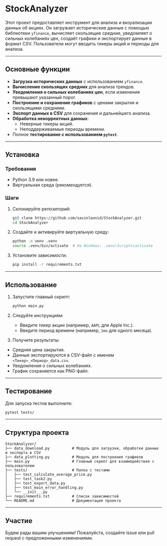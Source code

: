 # StockAnalyzer

Этот проект предоставляет инструмент для анализа и визуализации данных об акциях. Он загружает исторические данные с помощью библиотеки `yfinance`, вычисляет скользящие средние, уведомляет о сильных колебаниях цен, создаёт графики и экспортирует данные в формат CSV. Пользователи могут вводить тикеры акций и периоды для анализа.

---

## Основные функции

- **Загрузка исторических данных** с использованием `yfinance`.
- **Вычисление скользящих средних** для анализа трендов.
- **Уведомления о сильных колебаниях цен**, если изменения превышают указанный порог.
- **Построение и сохранение графиков** с ценами закрытия и скользящими средними.
- **Экспорт данных в CSV** для сохранения и дальнейшего анализа.
- **Обработка некорректных данных**:
  - Неверные тикеры акций.
  - Неподдерживаемые периоды времени.
- Полное **тестирование с использованием `pytest`**.

---

## Установка

### Требования

- Python 3.9 или новее.
- Виртуальная среда (рекомендуется).

### Шаги

1. Склонируйте репозиторий:
   ```bash
   git clone https://github.com/savinleonid/StockAnalyzer.git
   cd StockAnalyzer
   ```

2. Создайте и активируйте виртуальную среду:
   ```bash
   python -m venv .venv
   source .venv/bin/activate  # На Windows: .venv\Scripts\activate
   ```

3. Установите зависимости:
   ```bash
   pip install -r requirements.txt
   ```

---

## Использование

1. Запустите главный скрипт:
   ```bash
   python main.py
   ```

2. Следуйте инструкциям:
   - Введите тикер акции (например, `AAPL` для Apple Inc.).
   - Введите период времени (например, `1mo` для одного месяца).

3. Получите результаты:

- Средняя цена закрытия.
- Данные экспортируются в CSV-файл с именем `<Тикер>_<Период>_data.csv`.
- Уведомления о сильных колебаниях.
- График сохраняется как PNG-файл.

---

## Тестирование

Для запуска тестов выполните:

```bash
pytest tests/
```

---

## Структура проекта

```
StockAnalyzer/
├── data_download.py          # Модуль для загрузки, обработки данных и экспорта в CSV
├── data_plotting.py          # Модуль для построения графиков
├── main.py                   # Главный скрипт для взаимодействия с пользователем
├── tests/                    # Папка с тестами
│   ├── test_calculate_average_price.py
│   ├── test_task2.py
│   ├── test_export_data.py
│   ├── test_main_error_handling.py
│   └── __init__.py
├── requirements.txt          # Список зависимостей
└── README.md                 # Документация проекта
```

---

## Участие

Будем рады вашим улучшениям! Пожалуйста, создайте issue или pull request с предложенными изменениями.

